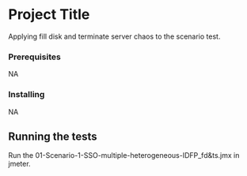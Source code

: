 # Project Title

Applying fill disk and terminate server chaos to the scenario test.

### Prerequisites
NA

### Installing

NA

## Running the tests

Run the 01-Scenario-1-SSO-multiple-heterogeneous-IDFP_fd&ts.jmx in jmeter.





